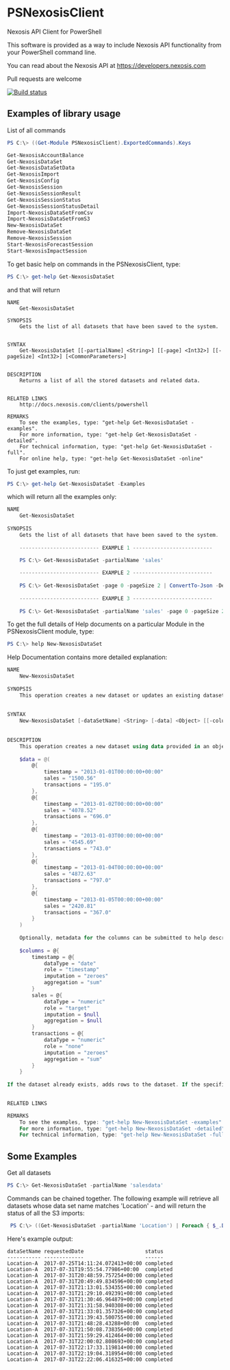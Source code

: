 # PSNexosisClient

Nexosis API Client for PowerShell

This software is provided as a way to include Nexosis API functionality from your PowerShell command line.

You can read about the Nexosis API at https://developers.nexosis.com

Pull requests are welcome

[![Build status](https://ci.appveyor.com/api/projects/status/h739j05wvgg1g7o1?svg=true)](https://ci.appveyor.com/project/Nexosis/nexosisclient-ps)

## Examples of library usage

List of all commands

```powershell
PS C:\> ((Get-Module PSNexosisClient).ExportedCommands).Keys

Get-NexosisAccountBalance
Get-NexosisDataSet
Get-NexosisDataSetData
Get-NexosisImport
Get-NexosisConfig
Get-NexosisSession
Get-NexosisSessionResult
Get-NexosisSessionStatus
Get-NexosisSessionStatusDetail
Import-NexosisDataSetFromCsv
Import-NexosisDataSetFromS3
New-NexosisDataSet
Remove-NexosisDataSet
Remove-NexosisSession
Start-NexosisForecastSession
Start-NexosisImpactSession
```

To get basic help on commands in the PSNexosisClient, type:

```powershell
PS C:\> get-help Get-NexosisDataSet
```

and that will return

```
NAME
    Get-NexosisDataSet
    
SYNOPSIS
    Gets the list of all datasets that have been saved to the system.
    
    
SYNTAX
    Get-NexosisDataSet [[-partialName] <String>] [[-page] <Int32>] [[-pageSize] <Int32>] [<CommonParameters>]
    
    
DESCRIPTION
    Returns a list of all the stored datasets and related data.
    

RELATED LINKS
    http://docs.nexosis.com/clients/powershell

REMARKS
    To see the examples, type: "get-help Get-NexosisDataSet -examples".
    For more information, type: "get-help Get-NexosisDataSet -detailed".
    For technical information, type: "get-help Get-NexosisDataSet -full".
    For online help, type: "get-help Get-NexosisDataSet -online"
```

To just get examples, run:
```powershell
PS C:\> get-help Get-NexosisDataSet -Examples
```

which will return all the examples only:
```powershell
NAME
    Get-NexosisDataSet
    
SYNOPSIS
    Gets the list of all datasets that have been saved to the system.
    
    -------------------------- EXAMPLE 1 --------------------------
    
    PS C:\> Get-NexosisDataSet -partialName 'sales'

    -------------------------- EXAMPLE 2 --------------------------
    
    PS C:\> Get-NexosisDataSet -page 0 -pageSize 2 | ConvertTo-Json -Depth 4
    
    -------------------------- EXAMPLE 3 --------------------------
    
    PS C:\> Get-NexosisDataSet -partialName 'sales' -page 0 -pageSize 20
```

To get the full details of Help documents on a particular Module in the PSNexosisClient module, type:

```powershell 
PS C:\> help New-NexosisDataSet
```

Help Documentation contains more detailed explanation:
```powershell 
NAME
    New-NexosisDataSet
    
SYNOPSIS
    This operation creates a new dataset or updates an existing dataset using data from a PSCustomObject.
    
    
SYNTAX
    New-NexosisDataSet [-dataSetName] <String> [-data] <Object> [[-columnMetaData] <Object>] [-WhatIf] [-Confirm] [<CommonParameters>]
    
    
DESCRIPTION
    This operation creates a new dataset using data provided in an object formatted as an Array of HashTables, like so:
    
    $data = @(
    	@{
    		timestamp = "2013-01-01T00:00:00+00:00"
    		sales = "1500.56"
    		transactions = "195.0"
    	},
    	@{
    		timestamp = "2013-01-02T00:00:00+00:00"
    		sales = "4078.52"
    		transactions = "696.0"
    	},
    	@{
    		timestamp = "2013-01-03T00:00:00+00:00"
    		sales = "4545.69"
    		transactions = "743.0"
    	},
    	@{
    		timestamp = "2013-01-04T00:00:00+00:00"
    		sales = "4872.63"
    		transactions = "797.0"
    	},
    	@{
    		timestamp = "2013-01-05T00:00:00+00:00"
    		sales = "2420.81"
    		transactions = "367.0"
    	}
    ) 
    
    Optionally, metadata for the columns can be submitted to help describe the data being uploaded as a hashtable, for example:
    
    $columns = @{
    	timestamp = @{
    		dataType = "date"
    		role = "timestamp"
    		imputation = "zeroes"
    		aggregation = "sum"
    	}
    	sales = @{
    		dataType = "numeric"
    		role = "target"
    		imputation = $null
    		aggregation = $null
    	}
    	transactions = @{
    		dataType = "numeric"
    		role = "none"
    		imputation = "zeroes"
    		aggregation = "sum"
    	}
    }
    
If the dataset already exists, adds rows to the dataset. If the specified data contains records with timestamps that already exist in the dataset, those records will be overwritten.
    

RELATED LINKS

REMARKS
    To see the examples, type: "get-help New-NexosisDataSet -examples".
    For more information, type: "get-help New-NexosisDataSet -detailed".
    For technical information, type: "get-help New-NexosisDataSet -full".
```

## Some Examples
Get all datasets
```powershell
PS C:\> Get-NexosisDataSet -partialName 'salesdata'
```

Commands can be chained together. The following example will retrieve all datasets whose data set name matches 'Location' - and will return the status of all the S3 imports:

```powershell
 PS C:\> ((Get-NexosisDataSet -partialName 'Location') | Foreach { $_.DataSetName } | Get-NexosisImport) | Where type -eq 's3' | Format-Table -Property @('datasetname', 'requestedDate', 'status')
```

Here's example output:

```
dataSetName requestedDate                    status   
----------- -------------                    ------   
Location-A  2017-07-25T14:11:24.072413+00:00 completed
Location-A  2017-07-31T19:55:54.77986+00:00  completed
Location-A  2017-07-31T20:48:59.757254+00:00 completed
Location-A  2017-07-31T20:49:49.834596+00:00 completed
Location-A  2017-07-31T21:13:01.534355+00:00 completed
Location-A  2017-07-31T21:29:10.492391+00:00 completed
Location-A  2017-07-31T21:30:46.964879+00:00 completed
Location-A  2017-07-31T21:31:58.940308+00:00 completed
Location-A  2017-07-31T21:33:01.357326+00:00 completed
Location-A  2017-07-31T21:39:43.500755+00:00 completed
Location-A  2017-07-31T21:48:28.43288+00:00  completed
Location-A  2017-07-31T21:50:08.738356+00:00 completed
Location-A  2017-07-31T21:59:29.412464+00:00 completed
Location-A  2017-07-31T22:00:02.808693+00:00 completed
Location-A  2017-07-31T22:17:33.119814+00:00 completed
Location-A  2017-07-31T22:19:04.318954+00:00 completed
Location-A  2017-07-31T22:22:06.416325+00:00 completed
```